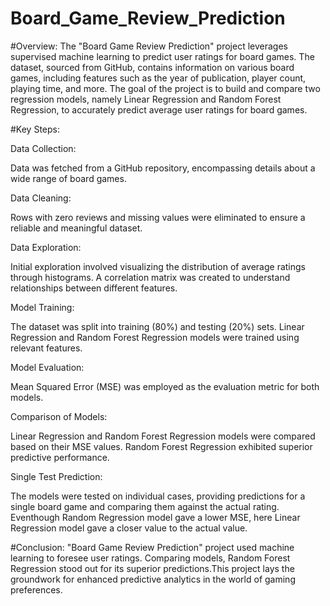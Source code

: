 # Board_Game_Review_Prediction
#Overview:
The "Board Game Review Prediction" project leverages supervised machine learning to predict user ratings for board games. The dataset, sourced from GitHub, contains information on various board games, including features such as the year of publication, player count, playing time, and more. The goal of the project is to build and compare two regression models, namely Linear Regression and Random Forest Regression, to accurately predict average user ratings for board games.

#Key Steps:

Data Collection:

Data was fetched from a GitHub repository, encompassing details about a wide range of board games.

Data Cleaning:

Rows with zero reviews and missing values were eliminated to ensure a reliable and meaningful dataset.

Data Exploration:

Initial exploration involved visualizing the distribution of average ratings through histograms.
A correlation matrix was created to understand relationships between different features.

Model Training:

The dataset was split into training (80%) and testing (20%) sets.
Linear Regression and Random Forest Regression models were trained using relevant features.

Model Evaluation:

Mean Squared Error (MSE) was employed as the evaluation metric for both models.

Comparison of Models:

Linear Regression and Random Forest Regression models were compared based on their MSE values.
Random Forest Regression exhibited superior predictive performance.

Single Test Prediction:

The models were tested on individual cases, providing predictions for a single board game and comparing them against the actual rating.
Eventhough Random Regression model gave a lower MSE, here Linear Regression model gave a closer value to the actual value.

#Conclusion:
"Board Game Review Prediction" project used machine learning to foresee user ratings. Comparing models, Random Forest Regression stood out for its superior predictions.This project lays the groundwork for enhanced predictive analytics in the world of gaming preferences.










